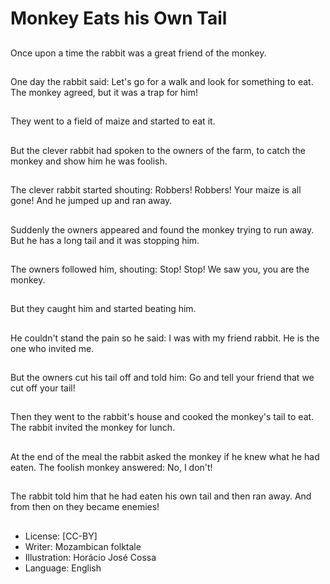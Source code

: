 # Monkey Eats his Own Tail

##
Once upon a time the
rabbit was a great
friend of the monkey.

##
One day the rabbit
said:
Let's go for a walk
and look for
something to eat.
The monkey agreed,
but it was a trap for
him!

##
They went to a field of
maize and started to
eat it.

##
But the clever rabbit
had spoken to the
owners of the farm, to
catch the monkey and
show him he was
foolish.

##
The clever rabbit
started shouting:
Robbers! Robbers!
Your maize is all gone!
And he jumped up and
ran away.

##
Suddenly the owners
appeared and found
the monkey trying to
run away. But he has a
long tail and it was
stopping him.

##
The owners followed
him, shouting:
Stop! Stop!
We saw you, you are
the monkey.

##
But they caught him
and started beating
him.

##
He couldn't stand the
pain so he said:
I was with my friend
rabbit. He is the one
who invited me.

##
But the owners cut his
tail off and told him:
Go and tell your friend
that we cut off your tail!

##
Then they went to the
rabbit's house and
cooked the monkey's
tail to eat.
The rabbit invited the
monkey for lunch.

##
At the end of the meal
the rabbit asked the
monkey if he knew
what he had eaten.
The foolish monkey
answered: No, I don't!

##
The rabbit told him that
he had eaten his own
tail and then ran away.
And from then on they
became enemies!

##
* License: [CC-BY]
* Writer: Mozambican folktale
* Illustration: Horácio José Cossa
* Language: English
